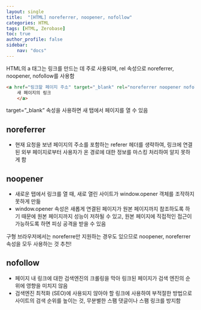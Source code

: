 ```yaml
---
layout: single
title:  "[HTML] noreferrer, noopener, nofollow"
categories: HTML
tags: [HTML, Zerobase]
toc: true
author_profile: false
sidebar:
    nav: "docs"
---
```


HTML의 a 태그는 링크를 만드는 데 주로 사용되며, rel 속성으로 noreferrer, noopener, nofollow를 사용함

```html
<a href="링크할 페이지 주소" target="_blank" rel="noreferrer noopener nofollow">
    새 페이지의 링크
    </a>
```
target=”_blank” 속성을 사용하면 새 탭에서 페이지를 열 수 있음

## noreferrer
- 현재 요청을 보낸 페이지의 주소를 포함하는 referer 헤더를 생략하여, 링크에 연결된 외부 페이지로부터 사용자가 온 경로에 대한 정보를 마스킹 처리하여 알지 못하게 함

## noopener
- 새로운 탭에서 링크를 열 때, 새로 열린 사이트가 window.opener 객체를 조작하지 못하게 만듦
- window.opener 속성은 새롭게 연결된 페이지가 원본 페이지까지 참조하도록 하기 때문에 원본 페이지까지 성능이 저하될 수 있고, 원본 페이지에 직접적인 접근이 가능하도록 하면 피싱 공격을 받을 수 있음

구형 브라우저에서는 noreferre만 지원하는 경우도 있으므로 noopener, noreferrer 속성을 모두 사용하는 것 추천!

## nofollow
- 페이지 내 링크에 대한 검색엔진의 크롤링을 막아 링크된 페이지가 검색 엔진의 순위에 영향을 미치지 않음
- 검색엔진 최적화 (SEO)에 사용되지 않아야 할 링크에 사용하여 부적절한 방법으로 사이트의 검색 순위를 높이는 것, 무분별한 스팸 댓글이나 스팸 링크를 방지함